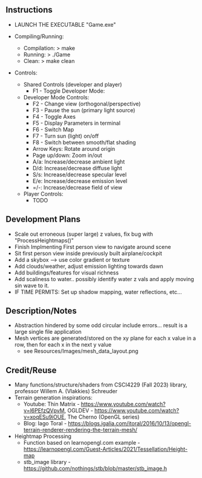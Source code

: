## Instructions
* LAUNCH THE EXECUTABLE "Game.exe"
* Compiling/Running:
    * Compilation:      > make
    * Running:          > ./Game
    * Clean:            > make clean

* Controls:
    * Shared Controls (developer and player)
        * F1 - Toggle Developer Mode:
    * Developer Mode Controls:
        * F2 - Change view (orthogonal/perspective)
        * F3 - Pause the sun (primary light source)
        * F4 - Toggle Axes
        * F5 - Display Parameters in terminal
        * F6 - Switch Map
        * F7 - Turn sun (light) on/off
        * F8 - Switch between smooth/flat shading
        * Arrow Keys: Rotate around origin
        * Page up/down: Zoom in/out
        * A/a: Increase/decrease ambient light
        * D/d: Increase/decrease diffuse light
        * S/s: Increase/decrease specular level
        * E/e: Increase/decrease emission level
        * =/-: Increase/decrease field of view
    * Player Controls:
        * TODO

## Development Plans
* Scale out erroneous (super large) z values, fix bug with "ProcessHeightmaps()"
* Finish Implmenting First person view to navigate around scene
* Sit first person view inside previously built airplane/cockpit
* Add a skybox --> use color gradient or texture
* Add clouds/weather, adjust emission lighting towards dawn
* Add buildings/features for visual richness
* Add scaliness to water.. possibly identify water z vals and apply moving sin wave to it. 
* IF TIME PERMITS: Set up shadow mapping, water reflections, etc...

## Description/Notes
* Abstraction hindered by some odd circular include errors... result is a large single file application
* Mesh vertices are generated/stored on the xy plane for each x value in a row, then for each x in the next y value
    * see Resources/Images/mesh_data_layout.png

## Credit/Reuse
* Many functions/structure/shaders from CSCI4229 (Fall 2023) library, professor Willem A. (Vlakkies) Schreuder
* Terrain generation inspirations:
    * Youtube: Thin Matrix - https://www.youtube.com/watch?v=l6PEfzQVpvM, OGLDEV - https://www.youtube.com/watch?v=xoqESu9iOUE, The Cherno (OpenGL series)
    * Blog: Iago Toral - https://blogs.igalia.com/itoral/2016/10/13/opengl-terrain-renderer-rendering-the-terrain-mesh/
* Heightmap Processing
    * Function based on learnopengl.com example - https://learnopengl.com/Guest-Articles/2021/Tessellation/Height-map
    * stb_image library - https://github.com/nothings/stb/blob/master/stb_image.h
